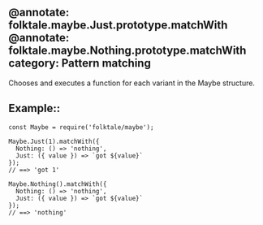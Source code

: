 @annotate: folktale.maybe.Just.prototype.matchWith
@annotate: folktale.maybe.Nothing.prototype.matchWith
category: Pattern matching
---

Chooses and executes a function for each variant in the Maybe structure.


## Example::

    const Maybe = require('folktale/maybe');

    Maybe.Just(1).matchWith({
      Nothing: () => 'nothing',
      Just: ({ value }) => `got ${value}`
    });
    // ==> 'got 1'

    Maybe.Nothing().matchWith({
      Nothing: () => 'nothing',
      Just: ({ value }) => `got ${value}`
    });
    // ==> 'nothing'